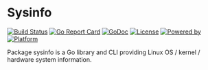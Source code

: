 # Sysinfo

[![Build Status](https://github.com/dragonsecurity/sysinfo/actions/workflows/go.yml/badge.svg)](https://github.com/dragonsecurity/sysinfo/actions/workflows/go.yml)
[![Go Report Card](https://goreportcard.com/badge/github.com/dragonsecurity/sysinfo)](https://goreportcard.com/report/github.com/dragonsecurity/sysinfo)
[![GoDoc](https://godoc.org/github.com/dragonsecurity/sysinfo?status.svg)](https://godoc.org/github.com/dragonsecurity/sysinfo)
[![License](https://img.shields.io/badge/license-MIT-a31f34.svg?maxAge=2592000)](https://github.com/dragonsecurity/sysinfo/blob/master/LICENSE)
[![Powered by](https://img.shields.io/badge/powered_by-Go-5272b4.svg?maxAge=2592000)](https://go.dev/)
[![Platform](https://img.shields.io/badge/platform-Linux-009bde.svg?maxAge=2592000)](https://www.linuxfoundation.org/)

Package sysinfo is a Go library and CLI providing Linux OS / kernel / hardware system information.